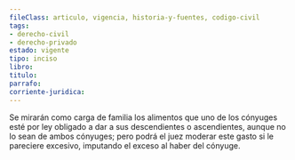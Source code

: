 ```yaml
---
fileClass: articulo, vigencia, historia-y-fuentes, codigo-civil
tags:
- derecho-civil
- derecho-privado
estado: vigente
tipo: inciso
libro:
titulo:
parrafo:
corriente-juridica:
---
```

Se mirarán como carga de familia los alimentos que uno de los cónyuges esté por ley obligado a dar a sus descendientes o ascendientes, aunque no lo sean de ambos cónyuges; pero podrá el juez moderar este gasto si le pareciere excesivo, imputando el exceso al haber del cónyuge.